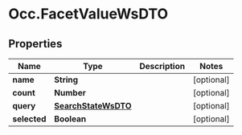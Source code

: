 # Occ.FacetValueWsDTO

## Properties
Name | Type | Description | Notes
------------ | ------------- | ------------- | -------------
**name** | **String** |  | [optional] 
**count** | **Number** |  | [optional] 
**query** | [**SearchStateWsDTO**](SearchStateWsDTO.md) |  | [optional] 
**selected** | **Boolean** |  | [optional] 


